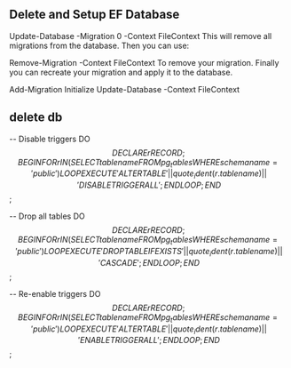 ## Delete and Setup EF Database

Update-Database -Migration 0 -Context FileContext
This will remove all migrations from the database. Then you can use:

Remove-Migration -Context FileContext
To remove your migration. Finally you can recreate your migration and apply it to the database.

Add-Migration Initialize
Update-Database -Context FileContext


## delete db
-- Disable triggers
DO $$ DECLARE
    r RECORD;
BEGIN
    FOR r IN (SELECT tablename FROM pg_tables WHERE schemaname = 'public') LOOP
        EXECUTE 'ALTER TABLE ' || quote_ident(r.tablename) || ' DISABLE TRIGGER ALL';
    END LOOP;
END $$;

-- Drop all tables
DO $$ DECLARE
    r RECORD;
BEGIN
    FOR r IN (SELECT tablename FROM pg_tables WHERE schemaname = 'public') LOOP
        EXECUTE 'DROP TABLE IF EXISTS ' || quote_ident(r.tablename) || ' CASCADE';
    END LOOP;
END $$;

-- Re-enable triggers
DO $$ DECLARE
    r RECORD;
BEGIN
    FOR r IN (SELECT tablename FROM pg_tables WHERE schemaname = 'public') LOOP
        EXECUTE 'ALTER TABLE ' || quote_ident(r.tablename) || ' ENABLE TRIGGER ALL';
    END LOOP;
END $$;
